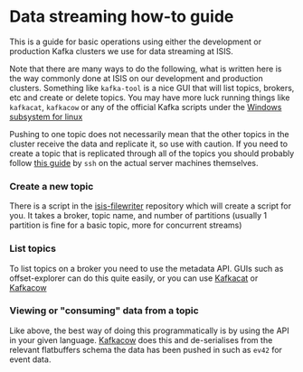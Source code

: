 # Data streaming how-to guide
This is a guide for basic operations using either the development or production Kafka clusters we use for data streaming at ISIS. 

Note that there are many ways to do the following, what is written here is the way commonly done at ISIS on our development and production clusters. Something like `kafka-tool` is a nice GUI that will list topics, brokers, etc and create or delete topics. You may have more luck running things like `kafkacat`, `kafkacow` or any of the official Kafka scripts under the [Windows subsystem for linux](https://docs.microsoft.com/en-gb/windows/wsl/install-win10)

Pushing to one topic does not necessarily mean that the other topics in the cluster receive the data and replicate it, so use with caution. If you need to create a topic that is replicated through all of the topics you should probably follow [this guide](https://coralogix.com/blog/create-kafka-topics-in-3-easy-steps/) by `ssh` on the actual server machines themselves. 

### Create a new topic
There is a script in the [isis-filewriter](https://github.com/ISISComputingGroup/isis-filewriter/tree/master/scripts) repository which will create a script for you. It takes a broker, topic name, and number of partitions (usually 1 partition is fine for a basic topic, more for concurrent streams)

### List topics
To list topics on a broker you need to use the metadata API. GUIs such as offset-explorer can do this quite easily, or you can use [Kafkacat](https://github.com/edenhill/kafkacat) or [Kafkacow](https://github.com/ess-dmsc/kafkacow)

### Viewing or "consuming" data from a topic 
Like above, the best way of doing this programmatically is by using the API in your given language. [Kafkacow](https://github.com/ess-dmsc/kafkacow) does this and de-serialises from the relevant flatbuffers schema the data has been pushed in such as `ev42` for event data. 
